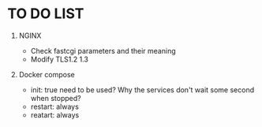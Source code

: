 # TO DO LIST
1) NGINX
	- Check fastcgi parameters and their meaning
	- Modify TLS1.2 1.3

2) Docker compose
	- init: true need to be used? Why the services don't wait some second when stopped?
	- restart: always
	- reatart: always
